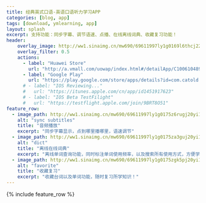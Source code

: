 ```yaml
---
title: 经典英式口语-英语口语听力学习APP
categories: [blog, app]
tags: [download, ymlearning, app]
layout: splash
excerpt: 支持功能：同步字幕、调节语速、点播、在线离线词典、收藏复习功能！
header:
    overlay_image: http://ww1.sinaimg.cn/mw690/69611997ly1g0169l6thcj22801e01kz.jpg
    overlay_filter: 0.5
    actions:
      - label: "Huawei Store"
        url: "http://a.vmall.com/uowap/index.html#/detailApp/C100610489"
      - label: "Google Play"
        url: "https://play.google.com/store/apps/details?id=com.catold.app.ymlearning"
      # - label: "IOS Reviewing..."
      #   url: "https://itunes.apple.com/cn/app/id1451917623"
      # - label: "IOS Beta TestFilight"
      #   url: "https://testflight.apple.com/join/9BRT8O51"
feature_row:
  - image_path: http://ww1.sinaimg.cn/mw690/69611997ly1g0175z6rugj20yi1pctex.jpg
    alt: "sync subtitles"
    title: "音频播放"
    excerpt: "同步字幕显示，点到哪里播哪里，语速调节"
  - image_path: http://ww1.sinaimg.cn/mw690/69611997ly1g0175za3guj20yi1pcafp.jpg
    alt: "dict"
    title: "离线在线词典"
    excerpt: "离线单词查询功能，同时标注单词使用频率，以及搜索所有使用方式，方便学习者了解该单词的重要程度！ "
  - image_path: http://ww1.sinaimg.cn/mw690/69611997ly1g0175zgk5pj20yi1pcq81.jpg
    alt: "favorite"
    title: "收藏复习"
    excerpt: "收藏台词以及单词功能，随时复习所学知识！"
---
```


{% include feature_row %}